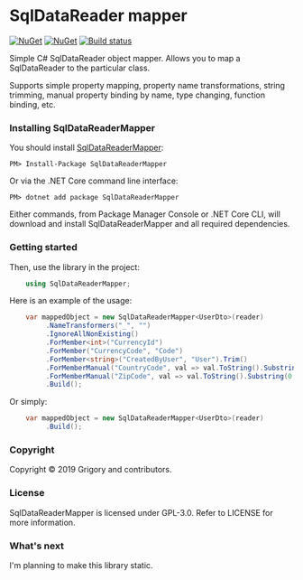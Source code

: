 SqlDataReader mapper
======
[![NuGet](https://img.shields.io/nuget/dt/sqldatareadermapper.svg)](https://www.nuget.org/packages/SqlDataReaderMapper) 
[![NuGet](https://img.shields.io/nuget/vpre/sqldatareadermapper.svg)](https://www.nuget.org/packages/SqlDataReaderMapper)
[![Build status](https://ci.appveyor.com/api/projects/status/g3374w24gq6rxhko/branch/master?svg=true)](https://ci.appveyor.com/project/grigorgeous/sqldatareader-mapper/branch/master)

Simple C# SqlDataReader object mapper. Allows you to map a SqlDataReader to the particular class.

Supports simple property mapping, property name transformations, string trimming, manual property binding by name, type changing, function binding, etc.

### Installing SqlDataReaderMapper

You should install [SqlDataReaderMapper](https://www.nuget.org/packages/SqlDataReaderMapper/):
    
    PM> Install-Package SqlDataReaderMapper

Or via the .NET Core command line interface:

    PM> dotnet add package SqlDataReaderMapper

Either commands, from Package Manager Console or .NET Core CLI, will download and install SqlDataReaderMapper and all required dependencies.

### Getting started
Then, use the library in the project:
```csharp
    using SqlDataReaderMapper;
```
Here is an example of the usage:
```csharp
    var mappedObject = new SqlDataReaderMapper<UserDto>(reader)
         .NameTransformers("_", "")
         .IgnoreAllNonExisting()
         .ForMember<int>("CurrencyId")
         .ForMember("CurrencyCode", "Code")
         .ForMember<string>("CreatedByUser", "User").Trim()
         .ForMemberManual("CountryCode", val => val.ToString().Substring(0, 10))
         .ForMemberManual("ZipCode", val => val.ToString().Substring(0, 5), "ZIP")
         .Build();
```
Or simply:
```csharp
    var mappedObject = new SqlDataReaderMapper<UserDto>(reader)
         .Build();
```

### Copyright
Copyright © 2019 Grigory and contributors.

### License
SqlDataReaderMapper is licensed under GPL-3.0. Refer to LICENSE for more information.

### What's next
I'm planning to make this library static.
